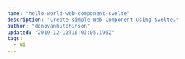 ```yaml
---
name: "hello-world-web-component-svelte"
description: "Create simple Web Component using Svelte."
author: "donovanhutchinson"
updated: "2019-12-12T16:03:05.196Z"
tags: 
  - ui
---
```

